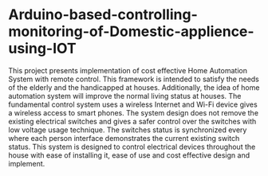# Arduino-based-controlling-monitoring-of-Domestic-applience-using-IOT
This project presents implementation of cost effective Home Automation System with remote control. This framework is intended to satisfy the needs of the elderly and the handicapped at houses. Additionally, the idea of home automation system will improve the normal living status at houses. The fundamental control system uses a wireless Internet and Wi-Fi device gives a wireless access to smart phones. The system design does not remove the existing electrical switches and gives a safer control over the switches with low voltage usage technique. The switches status is synchronized every where each person interface demonstrates the current existing switch status. This system is designed to control electrical devices throughout the house with ease of installing it, ease of use and cost effective design and implement.
